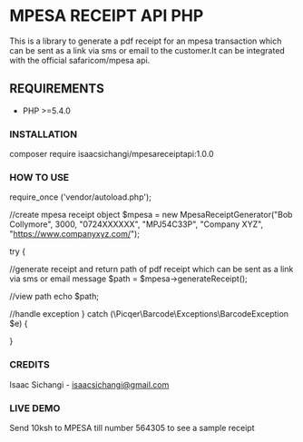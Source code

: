 <h1>MPESA RECEIPT API PHP</h1>

This is a library to generate a pdf receipt for an mpesa transaction which can be sent as a link via sms or email to the customer.It can be integrated with the official safaricom/mpesa api.

<h2>REQUIREMENTS</h2>

* PHP >=5.4.0

<h3>INSTALLATION</h3>

composer require isaacsichangi/mpesareceiptapi:1.0.0

<h3> HOW TO USE </h3>

require_once ('vendor/autoload.php');

//create mpesa receipt object
$mpesa = new MpesaReceiptGenerator("Bob Collymore", 3000, "0724XXXXXX", "MPJ54C33P", "Company XYZ", "https://www.companyxyz.com/");

try {

  //generate receipt and return path of pdf receipt which can be sent as a link via sms or email message
  $path = $mpesa->generateReceipt();


//view path
 echo $path;

//handle exception
} catch (\Picqer\Barcode\Exceptions\BarcodeException $e) {


}

<h3>CREDITS</h3>

Isaac Sichangi - isaacsichangi@gmail.com

<h3>LIVE DEMO</h3>

Send 10ksh to MPESA till number 564305 to see a sample receipt
